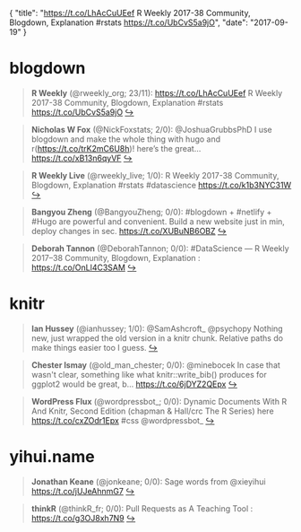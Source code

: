 {
  "title": "https://t.co/LhAcCuUEef R Weekly 2017-38 Community, Blogdown, Explanation #rstats https://t.co/UbCvS5a9jO",
  "date": "2017-09-19"
}

# blogdown

> **R Weekly** (@rweekly_org; 23/11): https://t.co/LhAcCuUEef  R Weekly 2017-38 Community, Blogdown, Explanation #rstats https://t.co/UbCvS5a9jO  [&#8618;](https://twitter.com/xieyihui/status/909807416132251648)

<!-- -->


> **Nicholas W Fox** (@NickFoxstats; 2/0): @JoshuaGrubbsPhD I use blogdown and make the whole thing with hugo and r(https://t.co/trK2mC6U8h)! here’s the great… https://t.co/xB13n6qyVF  [&#8618;](https://twitter.com/xieyihui/status/909908103700807680)

<!-- -->


> **R Weekly Live** (@rweekly_live; 1/0): R Weekly 2017-38 Community, Blogdown, Explanation #rstats #datascience https://t.co/k1b3NYC31W  [&#8618;](https://twitter.com/xieyihui/status/909629306179072000)

<!-- -->


> **Bangyou Zheng** (@BangyouZheng; 0/0): #blogdown + #netlify + #Hugo are powerful and convenient. Build a new website just in min, deploy changes in sec.  https://t.co/XUBuNB6OBZ  [&#8618;](https://twitter.com/xieyihui/status/909659340784541698)

<!-- -->


> **Deborah Tannon** (@DeborahTannon; 0/0): #DataScience — R Weekly 2017–38 Community, Blogdown, Explanation : https://t.co/OnLl4C3SAM  [&#8618;](https://twitter.com/xieyihui/status/909628894185213954)

<!-- -->


# knitr

> **Ian Hussey** (@ianhussey; 1/0): @SamAshcroft_ @psychopy Nothing new, just wrapped the old version in a knitr chunk. Relative paths do make things easier too I guess.  [&#8618;](https://twitter.com/xieyihui/status/909747964045914113)

<!-- -->


> **Chester Ismay** (@old_man_chester; 0/0): @minebocek In case that wasn't clear, something like what knitr::write_bib() produces for ggplot2 would be great, b… https://t.co/6jDYZ2QEpx  [&#8618;](https://twitter.com/xieyihui/status/909795103400615936)

<!-- -->


> **WordPress Flux** (@wordpressbot_; 0/0): Dynamic Documents With R And Knitr, Second Edition (chapman &amp; Hall/crc The R Series) here  https://t.co/cxZOdr1Epx #css @wordpressbot_  [&#8618;](https://twitter.com/xieyihui/status/909528329790910466)

<!-- -->


# yihui.name

> **Jonathan Keane** (@jonkeane; 0/0): Sage words from @xieyihui https://t.co/jUJeAhnmG7  [&#8618;](https://twitter.com/xieyihui/status/909826142361833473)

<!-- -->


> **thinkR** (@thinkR_fr; 0/0): Pull Requests as A Teaching Tool : https://t.co/g3OJ8xh7N9  [&#8618;](https://twitter.com/xieyihui/status/909808042417541120)

<!-- -->



